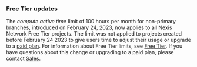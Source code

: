 ### Free Tier updates

The _compute active time_ limit of 100 hours per month for non-primary branches, introduced on February 24, 2023, now applies to all Nexis Network Free Tier projects. The limit was not applied to projects created before February 24 2023 to give users time to adjust their usage or upgrade to a [paid plan](/docs/introduction/plans). For information about Free Tier limits, see [Free Tier](/docs/introduction/free-tier). If you have questions about this change or upgrading to a paid plan, please contact [Sales](https://neon.tech/contact-sales).
